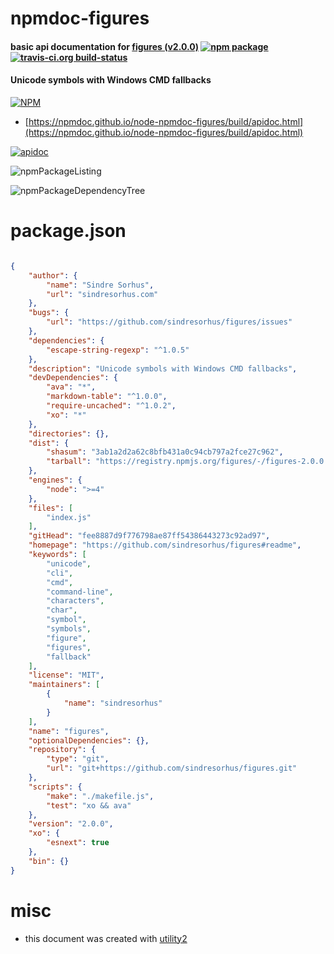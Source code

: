 # npmdoc-figures

#### basic api documentation for  [figures (v2.0.0)](https://github.com/sindresorhus/figures#readme)  [![npm package](https://img.shields.io/npm/v/npmdoc-figures.svg?style=flat-square)](https://www.npmjs.org/package/npmdoc-figures) [![travis-ci.org build-status](https://api.travis-ci.org/npmdoc/node-npmdoc-figures.svg)](https://travis-ci.org/npmdoc/node-npmdoc-figures)

#### Unicode symbols with Windows CMD fallbacks

[![NPM](https://nodei.co/npm/figures.png?downloads=true&downloadRank=true&stars=true)](https://www.npmjs.com/package/figures)

- [https://npmdoc.github.io/node-npmdoc-figures/build/apidoc.html](https://npmdoc.github.io/node-npmdoc-figures/build/apidoc.html)

[![apidoc](https://npmdoc.github.io/node-npmdoc-figures/build/screenCapture.buildCi.browser.%252Ftmp%252Fbuild%252Fapidoc.html.png)](https://npmdoc.github.io/node-npmdoc-figures/build/apidoc.html)

![npmPackageListing](https://npmdoc.github.io/node-npmdoc-figures/build/screenCapture.npmPackageListing.svg)

![npmPackageDependencyTree](https://npmdoc.github.io/node-npmdoc-figures/build/screenCapture.npmPackageDependencyTree.svg)



# package.json

```json

{
    "author": {
        "name": "Sindre Sorhus",
        "url": "sindresorhus.com"
    },
    "bugs": {
        "url": "https://github.com/sindresorhus/figures/issues"
    },
    "dependencies": {
        "escape-string-regexp": "^1.0.5"
    },
    "description": "Unicode symbols with Windows CMD fallbacks",
    "devDependencies": {
        "ava": "*",
        "markdown-table": "^1.0.0",
        "require-uncached": "^1.0.2",
        "xo": "*"
    },
    "directories": {},
    "dist": {
        "shasum": "3ab1a2d2a62c8bfb431a0c94cb797a2fce27c962",
        "tarball": "https://registry.npmjs.org/figures/-/figures-2.0.0.tgz"
    },
    "engines": {
        "node": ">=4"
    },
    "files": [
        "index.js"
    ],
    "gitHead": "fee8887d9f776798ae87ff54386443273c92ad97",
    "homepage": "https://github.com/sindresorhus/figures#readme",
    "keywords": [
        "unicode",
        "cli",
        "cmd",
        "command-line",
        "characters",
        "char",
        "symbol",
        "symbols",
        "figure",
        "figures",
        "fallback"
    ],
    "license": "MIT",
    "maintainers": [
        {
            "name": "sindresorhus"
        }
    ],
    "name": "figures",
    "optionalDependencies": {},
    "repository": {
        "type": "git",
        "url": "git+https://github.com/sindresorhus/figures.git"
    },
    "scripts": {
        "make": "./makefile.js",
        "test": "xo && ava"
    },
    "version": "2.0.0",
    "xo": {
        "esnext": true
    },
    "bin": {}
}
```



# misc
- this document was created with [utility2](https://github.com/kaizhu256/node-utility2)
